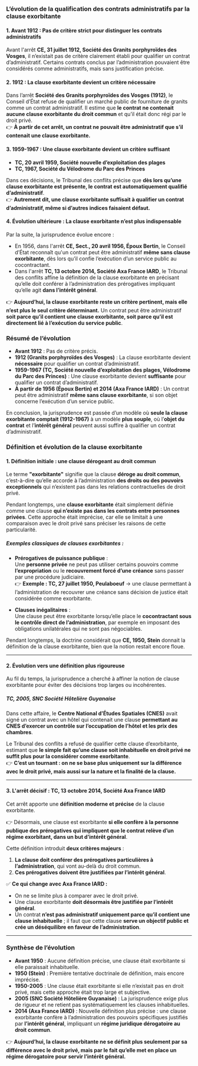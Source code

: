 ### **L’évolution de la qualification des contrats administratifs par la clause exorbitante**

#### **1. Avant 1912 : Pas de critère strict pour distinguer les contrats administratifs**

Avant l'arrêt **CE, 31 juillet 1912, Société des Granits porphyroïdes des Vosges**, il n’existait pas de critère clairement établi pour qualifier un contrat d’administratif. Certains contrats conclus par l’administration pouvaient être considérés comme administratifs, mais sans justification précise.

#### **2. 1912 : La clause exorbitante devient un critère nécessaire**

Dans l’arrêt **Société des Granits porphyroïdes des Vosges (1912)**, le Conseil d’État refuse de qualifier un marché public de fourniture de granits comme un contrat administratif. Il estime que **le contrat ne contenait aucune clause exorbitante du droit commun** et qu’il était donc régi par le droit privé.  
👉 **À partir de cet arrêt, un contrat ne pouvait être administratif que s’il contenait une clause exorbitante.**

#### **3. 1959-1967 : Une clause exorbitante devient un critère suffisant**

- **TC, 20 avril 1959, Société nouvelle d’exploitation des plages**
- **TC, 1967, Société du Vélodrome du Parc des Princes**

Dans ces décisions, le Tribunal des conflits précise que **dès lors qu’une clause exorbitante est présente, le contrat est automatiquement qualifié d’administratif**.  
👉 **Autrement dit, une clause exorbitante suffisait à qualifier un contrat d’administratif, même si d’autres indices faisaient défaut.**

#### **4. Évolution ultérieure : La clause exorbitante n’est plus indispensable**

Par la suite, la jurisprudence évolue encore :

- En 1956, dans l'arrêt **CE, Sect., 20 avril 1956, Époux Bertin**, le Conseil d’État reconnaît qu'un contrat peut être administratif **même sans clause exorbitante**, dès lors qu’il confie l’exécution d’un service public au cocontractant.
- Dans l'arrêt **TC, 13 octobre 2014, Société Axa France IARD**, le Tribunal des conflits affine la définition de la clause exorbitante en précisant qu’elle doit conférer à l’administration des prérogatives impliquant qu’elle agit **dans l’intérêt général**.

👉 **Aujourd’hui, la clause exorbitante reste un critère pertinent, mais elle n’est plus le seul critère déterminant.** Un contrat peut être administratif **soit parce qu’il contient une clause exorbitante, soit parce qu’il est directement lié à l’exécution du service public**.

### **Résumé de l’évolution**

- **Avant 1912** : Pas de critère précis.
- **1912 (Granits porphyroïdes des Vosges)** : La clause exorbitante devient **nécessaire** pour qualifier un contrat d’administratif.
- **1959-1967 (TC, Société nouvelle d’exploitation des plages, Vélodrome du Parc des Princes)** : Une clause exorbitante devient **suffisante** pour qualifier un contrat d’administratif.
- **À partir de 1956 (Époux Bertin) et 2014 (Axa France IARD)** : Un contrat peut être administratif **même sans clause exorbitante**, si son objet concerne l’exécution d’un service public.

En conclusion, la jurisprudence est passée d’un modèle où **seule la clause exorbitante comptait (1912-1967)** à un modèle **plus souple**, où l’**objet du contrat** et l’**intérêt général** peuvent aussi suffire à qualifier un contrat d’administratif.

### **Définition et évolution de la clause exorbitante**

#### **1. Définition initiale : une clause dérogeant au droit commun**

Le terme **"exorbitante"** signifie que la clause **déroge au droit commun**, c’est-à-dire qu’elle accorde à l’administration **des droits ou des pouvoirs exceptionnels** qui n’existent pas dans les relations contractuelles de droit privé.

Pendant longtemps, une **clause exorbitante** était simplement définie comme une clause **qui n’existe pas dans les contrats entre personnes privées**. Cette approche était imprécise, car elle se limitait à une comparaison avec le droit privé sans préciser les raisons de cette particularité.

##### **Exemples classiques de clauses exorbitantes :**

- **Prérogatives de puissance publique** :  
    Une **personne privée** ne peut pas utiliser certains pouvoirs comme **l’expropriation** ou le **recouvrement forcé d’une créance** sans passer par une procédure judiciaire.  
    👉 **Exemple : TC, 27 juillet 1950, Peulaboeuf** → une clause permettant à l’administration de recouvrer une créance sans décision de justice était considérée comme exorbitante.
    
- **Clauses inégalitaires** :  
    Une clause peut être exorbitante lorsqu’elle place le **cocontractant sous le contrôle direct de l’administration**, par exemple en imposant des obligations unilatérales qui ne sont pas négociables.
    

Pendant longtemps, la doctrine considérait que **CE, 1950, Stein** donnait la définition de la clause exorbitante, bien que la notion restait encore floue.

---

#### **2. Évolution vers une définition plus rigoureuse**

Au fil du temps, la jurisprudence a cherché à affiner la notion de clause exorbitante pour éviter des décisions trop larges ou incohérentes.

##### **TC, 2005, SNC Société Hôtelière Guyanaise**

Dans cette affaire, le **Centre National d’Études Spatiales (CNES)** avait signé un contrat avec un hôtel qui contenait une clause **permettant au CNES d’exercer un contrôle sur l’occupation de l’hôtel et les prix des chambres**.

Le Tribunal des conflits a refusé de qualifier cette clause d’exorbitante, estimant que **le simple fait qu’une clause soit inhabituelle en droit privé ne suffit plus pour la considérer comme exorbitante**.  
👉 **C’est un tournant : on ne se base plus uniquement sur la différence avec le droit privé, mais aussi sur la nature et la finalité de la clause.**

---

#### **3. L'arrêt décisif : TC, 13 octobre 2014, Société Axa France IARD**

Cet arrêt apporte une **définition moderne et précise** de la clause exorbitante.

👉 Désormais, une clause est exorbitante **si elle confère à la personne publique des prérogatives qui impliquent que le contrat relève d’un régime exorbitant, dans un but d’intérêt général**.

Cette définition introduit **deux critères majeurs** :

1. **La clause doit conférer des prérogatives particulières à l’administration**, qui vont au-delà du droit commun.
2. **Ces prérogatives doivent être justifiées par l’intérêt général**.

✅ **Ce qui change avec Axa France IARD :**

- On ne se limite plus à comparer avec le droit privé.
- Une clause exorbitante **doit désormais être justifiée par l’intérêt général**.
- Un contrat **n’est pas administratif uniquement parce qu’il contient une clause inhabituelle** ; il faut que cette clause **serve un objectif public et crée un déséquilibre en faveur de l’administration**.

---

### **Synthèse de l’évolution**

- **Avant 1950** : Aucune définition précise, une clause était exorbitante si elle paraissait inhabituelle.
- **1950 (Stein)** : Première tentative doctrinale de définition, mais encore imprécise.
- **1950-2005** : Une clause était exorbitante si elle n’existait pas en droit privé, mais cette approche était trop large et subjective.
- **2005 (SNC Société Hôtelière Guyanaise)** : La jurisprudence exige plus de rigueur et ne retient pas systématiquement les clauses inhabituelles.
- **2014 (Axa France IARD)** : Nouvelle définition plus précise : une clause exorbitante confère à l’administration des pouvoirs spécifiques justifiés par **l’intérêt général**, impliquant un **régime juridique dérogatoire au droit commun**.

👉 **Aujourd’hui, la clause exorbitante ne se définit plus seulement par sa différence avec le droit privé, mais par le fait qu’elle met en place un régime dérogatoire pour servir l’intérêt général.**